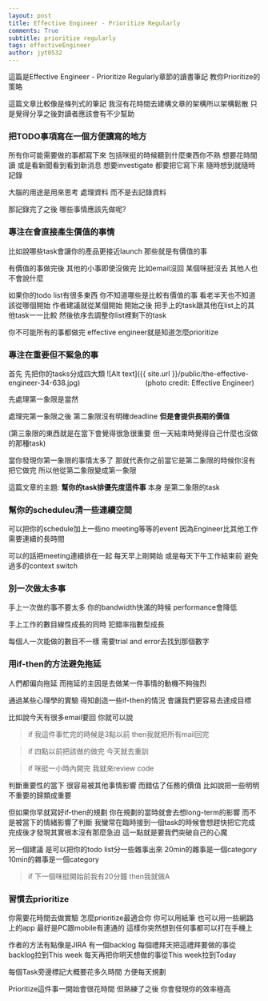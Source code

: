 ```yaml
---
layout: post
title: Effective Engineer - Prioritize Regularly
comments: True 
subtitle: prioritize regularly
tags: effectiveEngineer
author: jyt0532
---
```


這篇是Effective Engineer - Prioritize Regularly章節的讀書筆記
教你Prioritize的策略 

這篇文章比較像是條列式的筆記
我沒有花時間去建構文章的架構所以架構鬆散 
只是覺得分享之後對讀者應該會有不少幫助

### 把TODO事項寫在一個方便讀寫的地方

所有你可能需要做的事都寫下來 包括咪挺的時候聽到什麼東西你不熟 想要花時間讀
或是看新聞看到看到新消息 想要investigate 都要把它寫下來 隨時想到就隨時記錄

大腦的用途是用來思考 處理資料 而不是去記錄資料

那記錄完了之後 哪些事情應該先做呢?

### 專注在會直接產生價值的事情

比如說哪些task會讓你的產品更接近launch 那些就是有價值的事

有價值的事做完後 其他的小事即使沒做完 比如email沒回 某個咪挺沒去 其他人也不會說什麼

如果你的todo list有很多東西 你不知道哪些是比較有價值的事 看老半天也不知道該從哪個開始 作者建議就從某個開始 開始之後 把手上的task跟其他在list上的其他task一一比較 然後依序去調整你list裡剩下的task 

你不可能所有的事都做完 effective engineer就是知道怎麼prioritize

### 專注在重要但不緊急的事

首先 先把你的tasks分成四大類
![Alt text]({{ site.url }}/public/the-effective-engineer-34-638.jpg)
&nbsp;&nbsp;&nbsp;&nbsp;&nbsp;&nbsp;&nbsp;&nbsp;&nbsp;&nbsp;&nbsp;&nbsp;&nbsp;&nbsp;&nbsp;&nbsp;&nbsp;&nbsp;&nbsp;&nbsp;&nbsp;&nbsp;&nbsp;&nbsp;&nbsp;&nbsp;&nbsp;&nbsp;&nbsp;&nbsp;&nbsp;&nbsp;(photo credit: Effective Engineer)

先處理第一象限是當然

處理完第一象限之後 第二象限沒有明確deadline **但是會提供長期的價值** 

(第三象限的東西就是在當下會覺得很急很重要 但一天結束時覺得自己什麼也沒做的那種task)

當你發現你第一象限的事情太多了 那就代表你之前當它是第二象限的時候你沒有把它做完 所以他從第二象限變成第一象限

這篇文章的主題: **幫你的task排優先度這件事** 本身 是第二象限的task

### 幫你的scheduleu清一些連續空間

可以把你的schedule加上一些no meeting等等的event 因為Engineer比其他工作需要連續的長時間

可以的話把meeting連續排在一起 每天早上剛開始 或是每天下午工作結束前 避免過多的context switch

### 別一次做太多事

手上一次做的事不要太多 你的bandwidth快滿的時候 performance會降低

手上工作的數目線性成長的同時 犯錯率指數型成長

每個人一次能做的數目不一樣 需要trial and error去找到那個數字

### 用if-then的方法避免拖延

人們都偏向拖延 而拖延的主因是去做某一件事情的動機不夠強烈

通過某些心理學的實驗 得知創造一些if-then的情況 會讓我們更容易去達成目標

比如說今天有很多email要回 你就可以說

> if 我這件事忙完的時候是3點以前 then我就把所有mail回完

> if 四點以前把該做的做完 今天就去重訓

> if 咪挺一小時內開完 我就來review code

判斷重要性的當下 很容易被其他事情影響 而錯估了任務的價值 
比如說把一些明明不重要的歸類成重要

但如果你早就寫好if-then的規劃 你在規劃的當時就會去想long-term的影響 而不是被當下的情緒影響了判斷 我蠻常在臨時接到一個task的時候會想趕快把它完成 完成後才發現其實根本沒有那麼急迫 這一點就是要我們突破自己的心魔

另一個建議 是可以把你的todo list分一些雜事出來 20min的雜事是一個category 10min的雜事是一個category

> if 下一個咪挺開始前我有20分鐘 then我就做A

### 習慣去prioritize 
你需要花時間去做實驗 怎麼prioritize最適合你 你可以用紙筆 也可以用一些網路上的app 最好是PC跟mobile有連通的
這樣你突然想到任何事都可以打在手機上 

作者的方法有點像是JIRA 有一個backlog 每個禮拜天把這禮拜要做的事從backlog拉到This week 每天再把你明天想做的事從This week拉到Today

每個Task旁邊標記大概要花多久時間 方便每天規劃

Prioritize這件事一開始會很花時間 但熟練了之後 你會發現你的效率極高

